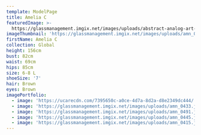 ```yaml
---
template: ModelPage
title: Amelia C
featuredImage: >-
  https://glassmanagement.imgix.net/images/uploads/abstract-analog-art-390089.jpg
imageThumbnail: 'https://glassmanagement.imgix.net/images/uploads/amn_0433.jpg'
firstName: Amelia C
collection: Global
height: 156cm
bust: 82cm
waist: 69cm
hips: 85cm
size: 6-8 L
shoeSize: '7'
hair: Brown
eyes: Brown
imagePortfolio:
  - image: 'https://ucarecdn.com/7395650c-a0ce-4d7a-8d2a-d8e2349dc444/'
  - image: 'https://glassmanagement.imgix.net/images/uploads/amn_0433.jpg'
  - image: 'https://glassmanagement.imgix.net/images/uploads/amn_0491.jpg'
  - image: 'https://glassmanagement.imgix.net/images/uploads/amn_0445.jpg'
  - image: 'https://glassmanagement.imgix.net/images/uploads/amn_0415.jpg'
---
```


